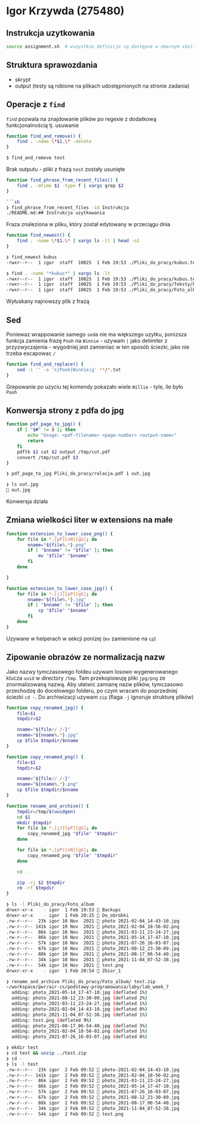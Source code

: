 # Igor Krzywda (275480)

## Instrukcja uzytkowania

```sh
source assignment.sh  # wszystkie definicje są dostępne w obecnym shellu
```

## Struktura sprawozdania

* skrypt
* output (testy są robione na plikach udostępnionych na stronie zadania)

## Operacje z `find`

`find` pozwala na znajdowanie plików po regexie z dodatkową funkcjonalnością
tj. usuwanie

```sh
function find_and_remove() {
	find . -name \*$1.\* -delete
}
```

```sh
$ find_and_remove test
```

Brak outputu - pliki z frazą `test` zostały usunięte

```sh
function find_phrase_from_recent_files() {
	find . -mtime $1 -type f | xargs grep $2
}

```sh
❯ find_phrase_from_recent_files -1d Instrukcja
./README.md:## Instrukcja uzytkowania
```

Fraza znaleziona w pliku, który został edytowany w przeciągu dnia

```sh
function find_newest() {
	find . -name \*$1.\* | xargs ls -lt | head -n1
}
```

```sh
❯ find_newest kubus
-rwxr--r--  1 igor  staff  10025  1 Feb 19:53 ./Pliki_do_pracy/kubus.text

❯ find . -name "*kubus*" | xargs ls -lt
-rwxr--r--  1 igor  staff  10025  1 Feb 19:53 ./Pliki_do_pracy/kubus.text
-rwxr--r--  1 igor  staff  10025  1 Feb 19:53 ./Pliki_do_pracy/Teksty/kubus.txt
-rwxr--r--  1 igor  staff  10025  1 Feb 19:53 ./Pliki_do_pracy/Foto_album/Backups/kubus.txt
```

Wyłuskany najnowszy plik z frazą


## Sed

Poniewaz wrappowanie samego `sed`a nie ma większego uzytku, ponizsza funkcja
zamienia frazę `Pooh` na `Winnie` - uzywam `|` jako delimiter z przyzwyczajenia -
wygodniej jest zamieniac  w ten sposób ściezki, jako nie trzeba escapowac `/`

```sh
function find_and_replace() {
	sed -i '' -e 's|Pooh|Winnie|g' **/*.txt
}
```

Grepowanie po uzyciu tej komendy pokazało wiele `Willie` - tyle, ile było 
`Pooh`

## Konwersja strony z pdfa do jpg

```sh
function pdf_page_to_jpg() {
	if [ "$#" != 3 ]; then
		echo "Usage: <pdf-filename> <page-number> <output-name>"
		return
	fi
	pdftk $1 cat $2 output /tmp/cut.pdf
	convert /tmp/cut.pdf $3
}
```

```sh
❯ pdf_page_to_jpg Pliki_do_pracy/relacja.pdf 1 out.jpg

❯ ls out.jpg
 out.jpg
```

Konwersja działa

## Zmiana wielkości liter w extensions na małe

```sh
function extension_to_lower_case_png() {
	for file in *.[pP][nN][gG]; do
		nname="${file%.*}.png"
		if [ "$nname" != "$file" ]; then
			mv "$file" "$nname"
		fi
	done

}

function extension_to_lower_case_jpg() {
	for file in *.[jJ][pP][gG]; do
		nname="${file%.*}.jpg"
		if [ "$nname" != "$file" ]; then
			cp "$file" "$nname"
		fi
	done
}
```

Uzywane w helperach w sekcji ponizej (`mv` zamienione na `cp`)

## Zipowanie obrazów ze normalizacją nazw

Jako nazwy tymczasowego foldeu uzywam losowo wygenerowanego klucza `uuid` w
directory `/tmp`. Tam przekopiowuję pliki `jpg/png` ze znormalizowaną nazwą.
Aby ułatwic zamianę nazw plików, tymczasowo przechodzę do docelowego folderu,
po czym wracam do poprzedniej ściezki `cd -`. Do archiwizacji uzywam `zip` 
(flaga `-j` ignoruje strukturę plików)

```sh
function copy_renamed_jpg() {
	file=$1
	tmpdir=$2

	nname="${file// /-}"
	nname="${nname%.*}.jpg"
	cp $file $tmpdir/$nname
}

function copy_renamed_png() {
	file=$1
	tmpdir=$2

	nname="${file// /-}"
	nname="${nname%.*}.png"
	cp $file $tmpdir/$nname
}

function rename_and_archive() {
	tmpdir=/tmp/$(uuidgen)
	cd $1
	mkdir $tmpdir
	for file in *.[jJ][pP][gG]; do
		copy_renamed_jpg "$file" "$tmpdir"
	done

	for file in *.[pP][nN][gG]; do
		copy_renamed_png "$file" "$tmpdir"
	done

	cd -

	zip -rj $2 $tmpdir
	rm -rf $tmpdir
}
```

```sh
❯ ls -l Pliki_do_pracy/Foto_album
drwxr-xr-x    - igor  1 Feb 19:53  Backups
drwxr-xr-x    - igor  1 Feb 20:25  Do_obrobki
.rw-r--r--  23k igor 10 Nov  2021  photo 2021-02-04_14-43-10.jpg
.rw-r--r-- 141k igor 10 Nov  2021  photo_2021-02-04_18-56-02.png
.rw-r--r--  86k igor 10 Nov  2021  photo_2021-03-11_23-24-27.jpg
.rw-r--r--  86k igor 10 Nov  2021  photo_2021-05-14_17-47-10.jpg
.rw-r--r--  57k igor 10 Nov  2021  photo_2021-07-26_16-03-07.jpg
.rw-r--r--  67k igor 10 Nov  2021  photo_2021-08-12_23-30-09.jpg
.rw-r--r--  88k igor 10 Nov  2021  photo_2021-08-17_06-54-40.jpg
.rw-r--r--  34k igor 10 Nov  2021  photo_2021-11-04_07-52-38.jpg
.rw-r--r--  54k igor 10 Nov  2021  test.png
drwxr-xr-x    - igor  1 Feb 20:54  Zbior_1

❯ rename_and_archive Pliki_do_pracy/Foto_album/ test.zip
~/workspace/pwr/air-cs/podstawy-programowania/laby/lab_week_7
  adding: photo_2021-05-14_17-47-10.jpg (deflated 1%)
  adding: photo_2021-08-12_23-30-09.jpg (deflated 2%)
  adding: photo_2021-03-11_23-24-27.jpg (deflated 1%)
  adding: photo-2021-02-04_14-43-10.jpg (deflated 0%)
  adding: photo_2021-11-04_07-52-38.jpg (deflated 1%)
  adding: test.png (deflated 9%)
  adding: photo_2021-08-17_06-54-40.jpg (deflated 3%)
  adding: photo_2021-02-04_18-56-02.png (deflated 1%)
  adding: photo_2021-07-26_16-03-07.jpg (deflated 6%)

❯ mkdir test
❯ cd test && unzip ../test.zip
❯ cd -
❯ ls -l test
.rw-r--r--  23k igor  2 Feb 09:52  photo-2021-02-04_14-43-10.jpg
.rw-r--r-- 141k igor  2 Feb 09:52  photo_2021-02-04_18-56-02.png
.rw-r--r--  86k igor  2 Feb 09:52  photo_2021-03-11_23-24-27.jpg
.rw-r--r--  86k igor  2 Feb 09:52  photo_2021-05-14_17-47-10.jpg
.rw-r--r--  57k igor  2 Feb 09:52  photo_2021-07-26_16-03-07.jpg
.rw-r--r--  67k igor  2 Feb 09:52  photo_2021-08-12_23-30-09.jpg
.rw-r--r--  88k igor  2 Feb 09:52  photo_2021-08-17_06-54-40.jpg
.rw-r--r--  34k igor  2 Feb 09:52  photo_2021-11-04_07-52-38.jpg
.rw-r--r--  54k igor  2 Feb 09:52  test.png

```
